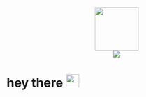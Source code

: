 <div id="header" align="center">
  <img src="https://media.giphy.com/media/M9gbBd9nbDrOTu1Mqx/giphy.gif" width="100" />
</div>
<div id="badges" align="center">
  <a href="https://www.linkedin.com/in/jarryd-deane-719b9b151/">
    <img src="https://img.shields.io/badge/LinkedIn-blue?logo=linkedin&logoColor=white&style=for-the-badge" />
  <a/>
</div>
 <div id="profie-views" align="center">
  <img src="https://komarev.com/ghpvc/?username=Jarryd460&style=flat-square&color=blue" alt="" />
</div>
<h1>
  hey there
  <img src="https://media.giphy.com/media/hvRJCLFzcasrR4ia7z/giphy.gif" width="30px"/>
</h1>
  
<!--
 The above has been built from https://www.sitepoint.com/github-profile-readme/

Some example links of GIFs and badges used:
- https://giphy.com/
- https://giphy.com/stickers/hacktiv8-coding-codingfromhome-fromhome-M9gbBd9nbDrOTu1Mqx?utm_source=media-link&utm_medium=landing&utm_campaign=Media+Links&utm_term=
- https://shields.io/
- https://github.com/antonkomarev/github-profile-views-counter
-->

<!--
### Hi there 👋

**Jarryd460/Jarryd460** is a ✨ _special_ ✨ repository because its `README.md` (this file) appears on your GitHub profile.

Here are some ideas to get you started:

- 🔭 I’m currently working on ...
- 🌱 I’m currently learning ...
- 👯 I’m looking to collaborate on ...
- 🤔 I’m looking for help with ...
- 💬 Ask me about ...
- 📫 How to reach me: ...
- 😄 Pronouns: ...
- ⚡ Fun fact: ...
-->
